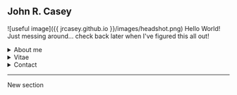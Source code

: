 
## John R. Casey

![useful image]({{ jrcasey.github.io }}/images/headshot.png)
Hello World! Just messing around... check back later when I've figured this all out!

<details>
<summary>About me</summary>

+ Research interests
    + Microbial oceanography
    + Biological thermodynamics
+ Non-research interests

</details>

<details>
<summary>Vitae</summary>

+ CV
</details>

<details>
<summary>Contact</summary>

+ jrcasey at hawaii.edu
+ [Twitter](https://twitter.com/tako_poke)

</details>

 - - -
 
 New section
